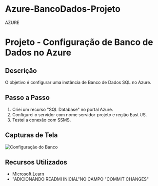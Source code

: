 # Azure-BancoDados-Projeto
AZURE
# Projeto - Configuração de Banco de Dados no Azure

## Descrição
O objetivo é configurar uma instância de Banco de Dados SQL no Azure.

## Passo a Passo
1. Criei um recurso "SQL Database" no portal Azure.
2. Configurei o servidor com nome servidor-projeto e região East US.
3. Testei a conexão com SSMS.

## Capturas de Tela
![Configuração do Banco](imagens/configuracao-banco-dados.png)

## Recursos Utilizados
- [Microsoft Learn](https://learn.microsoft.com/pt-br/azure/)
- "ADICIONANDO READMI INICIAL"NO CAMPO "COMMIT CHANGES"
